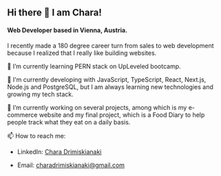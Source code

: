 ## Hi there 👋 I am Chara!

#### Web Developer based in Vienna, Austria.

I recently made a 180 degree career turn from sales to web development because I realized that I really like building websites. 


🌱 I’m currently learning PERN stack on UpLeveled bootcamp.

🚀  I'm currently developing with JavaScript, TypeScript, React, Next.js, Node.js and PostgreSQL, but I am always learning new technologies and growing my tech stack.

🔭 I’m currently working on several projects, among which is my e-commerce website and my final project, which is a Food Diary to help people track what they eat on a daily basis.

📫 How to reach me: 

- LinkedIn: [Chara Drimiskianaki](https://www.linkedin.com/in/chara-drimiskianaki/)

- Email: [charadrimiskianaki@gmail.com](charadrimiskianaki@gmail.com)





